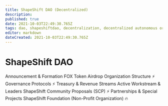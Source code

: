 ```yaml
---
title: ShapeShift DAO (Decentralized)
description: 
published: true
date: 2021-10-03T22:49:30.765Z
tags: dao, shapeshiftdao, decentralization, decentralized autonomous organization, decentralized shapeshift
editor: markdown
dateCreated: 2021-10-03T22:49:30.765Z
---
```


# ShapeShift DAO

Announcement & Formation
FOX Token Airdrop
Organization Structure ⚡
Governance Protocols ⚡
Treasury & Revenue Streams
Active Workstream & Leaders
ShapeShift Community Proposals (SCP) ⚡
Partnerships & Special Projects
ShapeShift Foundation (Non-Profit Organization) 🔥
